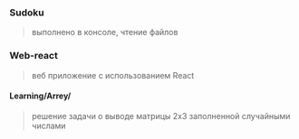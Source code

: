 ### Sudoku 
> выполнено в консоле, чтение файлов       
### Web-react
> веб приложение с использованием React


#### Learning/Arrey/
> решение задачи о выводе матрицы 2х3 заполненной случайными числами     
